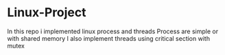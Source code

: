 # Linux-Project
In this repo i implemented linux process and threads
Process are simple or with shared memory 
I also implement threads using critical section with mutex 
